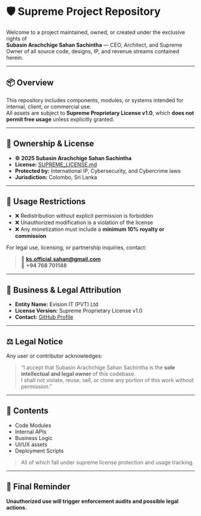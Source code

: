 # 🛡️ Supreme Project Repository

Welcome to a project maintained, owned, or created under the exclusive rights of  
**Subasin Arachchige Sahan Sachintha** — CEO, Architect, and Supreme Owner of all source code, designs, IP, and revenue streams contained herein.

---

## 📦 Overview

This repository includes components, modules, or systems intended for internal, client, or commercial use.  
All assets are subject to **Supreme Proprietary License v1.0**, which **does not permit free usage** unless explicitly granted.

---

## 👑 Ownership & License

- **© 2025 Subasin Arachchige Sahan Sachintha**
- **License:** [SUPREME_LICENSE.md](./SUPREME_LICENSE.md)
- **Protected by:** International IP, Cybersecurity, and Cybercrime laws  
- **Jurisdiction:** Colombo, Sri Lanka

---

## 🚫 Usage Restrictions

- ❌ Redistribution without explicit permission is forbidden  
- ❌ Unauthorized modification is a violation of the license  
- ❌ Any monetization must include a **minimum 10% royalty or commission**

For legal use, licensing, or partnership inquiries, contact:

> 📧 **ks.official.sahan@gmail.com**  
> 📱 **+94 768 701148**

---

## 💼 Business & Legal Attribution

- **Entity Name:** Evision IT (PVT) Ltd  
- **License Version:** Supreme Proprietary License v1.0  
- **Contact:** [GitHub Profile](https://github.com/ks-official-Sahan)

---

## ⚖️ Legal Notice

Any user or contributor acknowledges:

> “I accept that Subasin Arachchige Sahan Sachintha is the **sole intellectual and legal owner** of this codebase.  
I shall not violate, reuse, sell, or clone any portion of this work without permission.”

---

## 🧾 Contents

- Code Modules
- Internal APIs
- Business Logic
- UI/UX assets
- Deployment Scripts

> All of which fall under supreme license protection and usage tracking.

---

## 🔐 Final Reminder

**Unauthorized use will trigger enforcement audits and possible legal actions.**

